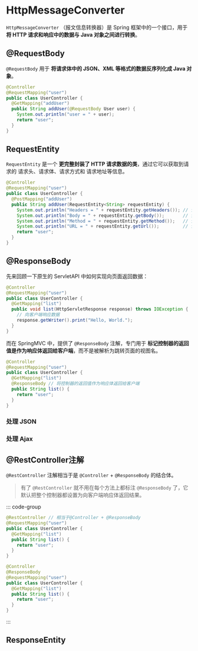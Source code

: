 # HttpMessageConverter

`HttpMessageConverter` （报文信息转换器）是 Spring 框架中的一个接口，用于 **将 HTTP 请求和响应中的数据与 Java 对象之间进行转换**。



## @RequestBody

`@RequestBody` 用于 **将请求体中的 JSON、XML 等格式的数据反序列化成 Java 对象**。

```java {5}
@Controller
@RequestMapping("user")
public class UserController {
  @GetMapping("addUser")
  public String addUser(@RequestBody User user) {
    System.out.println("user = " + user);
    return "user";
  }
}
```



## RequestEntity

`RequestEntity` 是一个 **更完整封装了 HTTP 请求数据的类**，通过它可以获取到请求的 请求头、请求体、请求方式和 请求地址等信息。

```java {5}
@Controller
@RequestMapping("user")
public class UserController {
  @PostMapping("addUser")
  public String addUser(RequestEntity<String> requestEntity) {
    System.out.println("Headers = " + requestEntity.getHeaders()); // 请求头
    System.out.println("Body = " + requestEntity.getBody());       // 请求体
    System.out.println("Method = " + requestEntity.getMethod());   // 请求方式
    System.out.println("URL = " + requestEntity.getUrl());         // 请求地址
    return "user";
  }
}
```



## @ResponseBody

先来回顾一下原生的 ServletAPI 中如何实现向页面返回数据：

```java {7}
@Controller
@RequestMapping("user")
public class UserController {
  @GetMapping("list")
  public void list(HttpServletResponse response) throws IOException {
    // 向客户端响应数据
    response.getWriter().print("Hello, World.");
  }
}
```

而在 SpringMVC 中，提供了 `@ResponseBody` 注解，专门用于 **标记控制器的返回值是作为响应体返回给客户端**，而不是被解析为跳转页面的视图名。

```java {5}
@Controller
@RequestMapping("user")
public class UserController {
  @GetMapping("list")
  @ResponseBody // 将控制器的返回值作为响应体返回给客户端
  public String list() {
    return "user";
  }
}
```



### 处理 JSON



### 处理 Ajax



## @RestController注解

`@RestController` 注解相当于是 `@Controller` + `@ResponseBody` 的结合体。

>有了 `@RestController` 就不用在每个方法上都标注 `@ResponseBody` 了，它默认把整个控制器都设置为向客户端响应体返回结果。

::: code-group

```java [@RestController] {1}
@RestController // 相当于@Controller + @ResponseBody
@RequestMapping("user")
public class UserController {
  @GetMapping("list")
  public String list() {
    return "user";
  }
}
```

```java [@Controller] {1,2}
@Controller
@ResponseBody
@RequestMapping("user")
public class UserController {
  @GetMapping("list")
  public String list() {
    return "user";
  }
}
```

:::



## ResponseEntity

